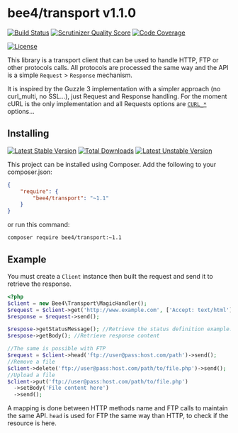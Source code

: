 bee4/transport v1.1.0
=====================

[![Build Status](https://travis-ci.org/bee4/transport.svg?branch=develop)](https://travis-ci.org/bee4/transport)
[![Scrutinizer Quality Score](https://scrutinizer-ci.com/g/bee4/transport/badges/quality-score.png?s=e908698796250470837da1aee3d5f1de58abe42b)](https://scrutinizer-ci.com/g/bee4/transport/)
[![Code Coverage](https://scrutinizer-ci.com/g/bee4/transport/badges/coverage.png?s=458223269fcf1205044aaa271d0bbfc08f1c7f95)](https://scrutinizer-ci.com/g/bee4/transport/)

[![License](https://poser.pugx.org/bee4/transport/license.png)](https://packagist.org/packages/bee4/transport)

This library is a transport client that can be used to handle HTTP, FTP or other protocols calls. All protocols are processed the same way and the API is a simple `Request` > `Response` mechanism.

It is inspired by the Guzzle 3 implementation with a simpler approach (no curl_multi, no SSL...), just Request and Response handling. For the moment cURL is the only implementation and all Requests options are [`CURL_*`](http://php.net/manual/fr/function.curl-setopt.php) options...


Installing
----------
[![Latest Stable Version](https://poser.pugx.org/bee4/transport/v/stable.png)](https://packagist.org/packages/bee4/transport)
[![Total Downloads](https://poser.pugx.org/bee4/transport/downloads.png)](https://packagist.org/packages/bee4/transport)
[![Latest Unstable Version](https://poser.pugx.org/bee4/transport/v/unstable.png)](https://packagist.org/packages/bee4/transport)

This project can be installed using Composer. Add the following to your composer.json:

```JSON
{
    "require": {
        "bee4/transport": "~1.1"
    }
}
```

or run this command:

```Shell
composer require bee4/transport:~1.1
```

Example
-------

You must create a `Client` instance then built the request and send it to retrieve the response.

```PHP
<?php
$client = new Bee4\Transport\MagicHandler();
$request = $client->get('http://www.example.com', ['Accept: text/html']);
$response = $request->send();

$respose->getStatusMessage(); //Retrieve the status definition example: 301 Moved Permanently
$respose->getBody(); //Retrieve response content

//The same is possible with FTP
$request = $client->head('ftp://user@pass:host.com/path')->send();
//Remove a file
$client->delete('ftp://user@pass:host.com/path/to/file.php')->send();
//Upload a file
$client->put('ftp://user@pass:host.com/path/to/file.php')
  ->setBody('File content here')
  ->send();
```

A mapping is done between HTTP methods name and FTP calls to maintain the same API. `head` is used for FTP the same way than HTTP, to check if the resource is here.